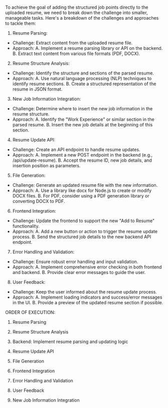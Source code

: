 To achieve the goal of adding the structured job points directly to the uploaded resume, we need to break down the challenge into smaller, manageable tasks. Here's a breakdown of the challenges and approaches to tackle them:

1. Resume Parsing:
- Challenge: Extract content from the uploaded resume file.
- Approach:
A. Implement a resume parsing library or API on the backend.
B. Extract text content from various file formats (PDF, DOCX).

2. Resume Structure Analysis:
- Challenge: Identify the structure and sections of the parsed resume.
- Approach:
A. Use natural language processing (NLP) techniques to identify resume sections.
B. Create a structured representation of the resume in JSON format.

3. New Job Information Integration:
- Challenge: Determine where to insert the new job information in the resume structure.
- Approach:
A. Identify the "Work Experience" or similar section in the parsed resume.
B. Insert the new job details at the beginning of this section.

4. Resume Update API:
- Challenge: Create an API endpoint to handle resume updates.
- Approach:
A. Implement a new POST endpoint in the backend (e.g., /api/update-resume).
B. Accept the resume ID, new job details, and insertion position as parameters.

5. File Generation:
- Challenge: Generate an updated resume file with the new information.
- Approach:
A. Use a library like docx for Node.js to create or modify DOCX files.
B. For PDF, consider using a PDF generation library or converting DOCX to PDF.

6. Frontend Integration:
- Challenge: Update the frontend to support the new "Add to Resume" functionality.
- Approach:
A. Add a new button or action to trigger the resume update process.
B. Send the structured job details to the new backend API endpoint.

7. Error Handling and Validation:
- Challenge: Ensure robust error handling and input validation.
- Approach:
A. Implement comprehensive error checking in both frontend and backend.
B. Provide clear error messages to guide the user.

8. User Feedback:
- Challenge: Keep the user informed about the resume update process.
- Approach:
A. Implement loading indicators and success/error messages in the UI.
B. Provide a preview of the updated resume section if possible.

ORDER OF EXECUTION:

1. Resume Parsing
2. Resume Structure Analysis
3. Backend: Implement resume parsing and updating logic

4. Resume Update API
5. File Generation

6. Frontend Integration
7. Error Handling and Validation

8. User Feedback

9. New Job Information Integration